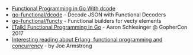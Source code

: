 - [Functional Programming in Go With dcode](https://arschles.com/blog/functional-programming-in-go-with-dcode/)
- [go-functional/dcode](https://github.com/go-functional/dcode) - Decode JSON with Functional Decoders
- [go-functional/functy](https://github.com/go-functional/functy) - Functional builders for vecty elements
- [[Talk] Functional Programming in Go](https://www.youtube.com/watch?v=c8Fwb4KbVJM) - Aaron Schlesinger @ GopherCon 2017
- [Interesting reading about Erlang, functional programming and concurrency](http://erlang.org/download/armstrong_thesis_2003.pdf) - by Joe Armstrong